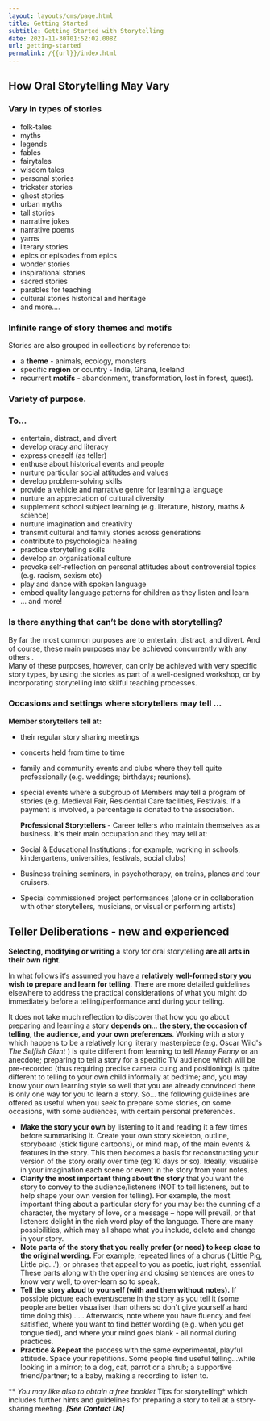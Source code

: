 ```yaml
---
layout: layouts/cms/page.html
title: Getting Started
subtitle: Getting Started with Storytelling
date: 2021-11-30T01:52:02.008Z
url: getting-started
permalink: /{{url}}/index.html
---
```

## **How Oral Storytelling May Vary**

### **Vary in types of stories**

* folk-tales 
* myths
* legends
* fables
* fairytales
* wisdom tales
* personal stories
* trickster stories
* ghost stories
* urban myths
* tall stories
* narrative jokes
* narrative poems
* yarns
* literary stories
* epics or episodes from epics
* wonder stories
* inspirational stories
* sacred stories 
* parables for teaching
* cultural stories historical and heritage 
* and more....

### Infinite range of story themes and motifs

Stories are also grouped in collections by reference to:

* a **theme** - animals, ecology, monsters 
* specific **region** or country - India, Ghana, Iceland 
* recurrent **motifs** - abandonment, transformation, lost in forest, quest).

### **Variety of purpose.** 

### **To…**

* entertain, distract, and divert
* develop oracy and literacy
* express oneself (as teller)
* enthuse about historical events and people
* nurture particular social attitudes and values
* develop problem-solving skills
* provide a vehicle and narrative genre for learning a language
* nurture an appreciation of cultural diversity
* supplement school subject learning (e.g. literature, history, maths & science)
* nurture imagination and creativity
* transmit cultural and family stories across generations
* contribute to psychological healing
* practice storytelling skills
* develop an organisational culture
* provoke self-reflection on personal attitudes about controversial topics (e.g. racism, sexism etc)
* play and dance with spoken language
* embed quality language patterns for children as they listen and learn
* ... and more!

### **Is there anything that can’t be done with storytelling?**

By far the most common purposes are to entertain, distract, and divert. And of course, these main purposes may be achieved concurrently with any others .\
Many of these purposes, however, can only be achieved with very specific story types, by using the stories as part of a well-designed workshop, or by incorporating storytelling into skilful teaching processes.

### **Occasions and settings where storytellers may tell …**

**Member storytellers tell at:**

* their regular story sharing meetings
* concerts held from time to time
* family and community events and clubs where they tell quite professionally (e.g. weddings; birthdays; reunions).
* special events where a subgroup of Members may tell a program of stories (e.g. Medieval Fair, Residential Care facilities, Festivals. If a payment is involved, a percentage is donated to the association.

  **Professional Storytellers** - Career tellers who maintain themselves as a business. It's their main occupation and they may tell at:
* Social & Educational Institutions : for example, working in schools, kindergartens, universities, festivals, social clubs)
* Business training seminars, in psychotherapy, on trains, planes and tour cruisers.
* Special commissioned project performances (alone or in collaboration with other storytellers, musicians, or visual or performing artists)

## **Teller Deliberations - new and experienced**

**Selecting, modifying or writing** a story for oral storytelling **are all arts in their own right**. 

In what follows it‘s assumed you have a **relatively well-formed story you wish to prepare and learn for telling**. There are more detailed guidelines elsewhere to address the practical considerations of what you might do immediately before a telling/performance and during your telling.

It does not take much reflection to discover that how you go about preparing and learning a story **depends on**… **the story, the occasion of telling, the audience, and your own preferences**. Working with a story which happens to be a relatively long literary masterpiece (e.g. Oscar Wild's *The* *Selfish Giant* ) is quite different from learning to tell *Henny Penny* or an anecdote; preparing to tell a story for a specific TV audience which will be pre-recorded (thus requiring precise camera cuing and positioning) is quite different to telling to your own child informally at bedtime; and, you may know your own learning style so well that you are already convinced there is only one way for you to learn a story. So… the following guidelines are offered as useful when you seek to prepare some stories, on some occasions, with some audiences, with certain personal preferences.

* **Make the story your own** by listening to it and reading it a few times before summarising it. Create your own story skeleton, outline, storyboard (stick figure cartoons), or mind map, of the main events & features in the story. This then becomes a basis for reconstructing your version of the story orally over time (eg 10 days or so). Ideally, visualise in your imagination each scene or event in the story from your notes.
* **Clarify the most important thing about the story** that you want the story to convey to the audience/listeners (NOT to tell listeners, but to help shape your own version for telling). For example, the most important thing about a particular story for you may be: the cunning of a character, the mystery of love, or a message – hope will prevail, or that listeners delight in the rich word play of the language. There are many possibilities, which may all shape what you include, delete and change in your story.
* **Note parts of the story that you really prefer (or need) to keep close to the original wording.** For example, repeated lines of a chorus (‘Little Pig, Little pig…'), or phrases that appeal to you as poetic, just right, essential. These parts along with the opening and closing sentences are ones to know very well, to over-learn so to speak.
* **Tell the story aloud to yourself (with and then without notes).** If possible picture each event/scene in the story as you tell it (some people are better visualiser than others so don't give yourself a hard time doing this)…… Afterwards, note where you have fluency and feel satisfied, where you want to find better wording (e.g. when you get tongue tied), and where your mind goes blank - all normal during practices.
* **Practice & Repeat** the process with the same experimental, playful attitude. Space your repetitions. Some people find useful telling…while looking in a mirror; to a dog, cat, parrot or a shrub; a supportive friend/partner; to a baby, making a recording to listen to.

\*\* *You may like also to obtain a free booklet* Tips for storytelling* which includes further hints and guidelines for preparing a story to tell at a story-sharing meeting. ***\[See Contact Us]***
